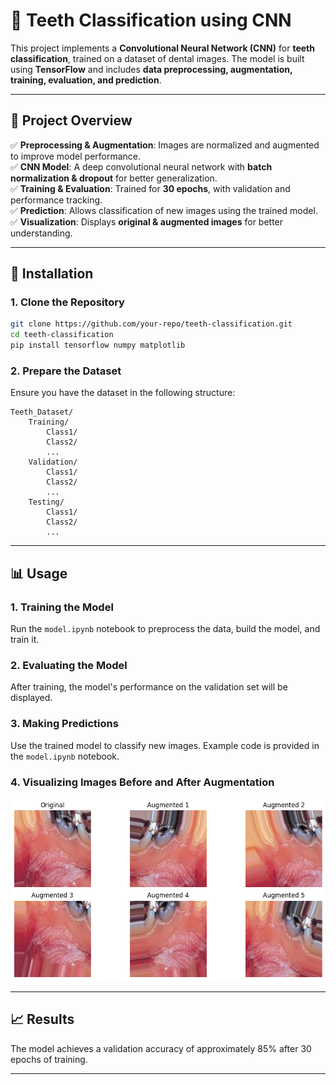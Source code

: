 # 🦷 Teeth Classification using CNN

This project implements a **Convolutional Neural Network (CNN)** for **teeth classification**, trained on a dataset of dental images. The model is built using **TensorFlow** and includes **data preprocessing, augmentation, training, evaluation, and prediction**.

---

## 📌 Project Overview

✅ **Preprocessing & Augmentation**: Images are normalized and augmented to improve model performance.  
✅ **CNN Model**: A deep convolutional neural network with **batch normalization & dropout** for better generalization.  
✅ **Training & Evaluation**: Trained for **30 epochs**, with validation and performance tracking.  
✅ **Prediction**: Allows classification of new images using the trained model.  
✅ **Visualization**: Displays **original & augmented images** for better understanding.  

---

## 🚀 Installation

### **1. Clone the Repository**
```sh
git clone https://github.com/your-repo/teeth-classification.git
cd teeth-classification
pip install tensorflow numpy matplotlib
```

### **2. Prepare the Dataset**
Ensure you have the dataset in the following structure:
```
Teeth_Dataset/
    Training/
        Class1/
        Class2/
        ...
    Validation/
        Class1/
        Class2/
        ...
    Testing/
        Class1/
        Class2/
        ...
```

---

## 📊 Usage

### **1. Training the Model**
Run the `model.ipynb` notebook to preprocess the data, build the model, and train it.

### **2. Evaluating the Model**
After training, the model's performance on the validation set will be displayed.

### **3. Making Predictions**
Use the trained model to classify new images. Example code is provided in the `model.ipynb` notebook.

### **4. Visualizing Images Before and After Augmentation**
![alt text](image.png)

---

## 📈 Results
The model achieves a validation accuracy of approximately 85% after 30 epochs of training.

---
